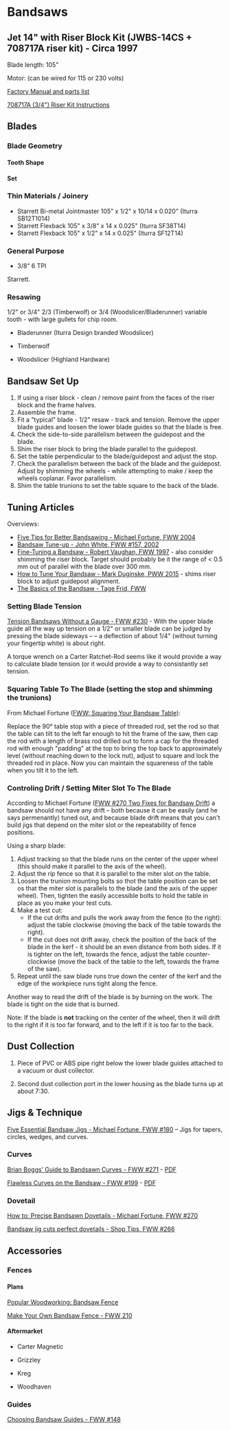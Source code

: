 # Bandsaws

## Jet 14" with Riser Block Kit (JWBS-14CS + 708717A riser kit) - Circa 1997

Blade length: 105"

Motor: (can be wired for 115 or 230 volts)

[Factory Manual and parts list](https://content.jettools.com/assets/manuals/708115K_man_EN.pdf)

[708717A (3/4") Riser Kit Instructions](http://content.jettools.com/assets/manuals/708717A_man_EN.pdf)

## Blades



### Blade Geometry

#### Tooth Shape

#### Set

### Thin Materials / Joinery

* Starrett Bi-metal Jointmaster 105" x 1/2" x 10/14 x 0.020" (Iturra SB12T1014)
* Starrett Flexback 105" x 3/8" x 14 x 0.025" (Iturra SF38T14)
* Starrett Flexback 105" x 1/2" x 14 x 0.025" (Iturra SF12T14)

### General Purpose

* 3/8" 6 TPI

Starrett.

### Resawing

1/2" or 3/4" 2/3 (Timberwolf) or 3/4 (Woodslicer/Bladerunner) variable tooth - with large gullets for chip room.

* Bladerunner (Iturra Design branded Woodslicer)

* Timberwolf

* Woodslicer (Highland Hardware)

## Bandsaw Set Up

1. If using a riser block - clean / remove paint from the faces of the riser block and the frame halves.
1. Assemble the frame.
1. Fit a "typical" blade - 1/2" resaw - track and tension. Remove the upper blade guides and loosen the lower blade guides so that the blade is free.
1. Check the side-to-side parallelism between the guidepost and the blade.
1. Shim the riser block to bring the blade parallel to the guidepost.
1. Set the table perpendicular to the blade/guidepost and adjust the stop.
1. Check the parallelism between the back of the blade and the guidepost. Adjust by shimming the wheels - while attempting to make / keep the wheels coplanar. Favor parallelism.
1. Shim the table trunions to set the table square to the back of the blade.

## Tuning Articles

Overviews:

* [Five Tips for Better Bandsawing - Michael Fortune, FWW 2004](http://www.ccwwa.org/NEWSITE/plans/BandsawTuneup1.pdf)
* [Bandsaw Tune-up - John White, FWW #157, 2002](http://www.ccwwa.org/NEWSITE/plans/BandsawTuneup2.pdf)
* [Fine-Tuning a Bandsaw - Robert Vaughan, FWW 1997](http://www.ccwwa.org/NEWSITE/plans/BandsawTuneup3.pdf) - also consider shimming the riser block. Target should probably be it the range of < 0.5 mm out of parallel with the blade over 300 mm.
* [How to Tune Your Bandsaw - Mark Duginske, PWW 2015](https://www.popularwoodworking.com/american-woodworker-blog/tune-bandsaw/) - shims riser block to adjust guidepost alignment.
* [The Basics of the Bandsaw - Tage Frid, FWW ](https://www.finewoodworking.com/membership/pdf/37169/011027082.pdf)

### Setting Blade Tension

[Tension Bandsaws Without a Gauge - FWW #230](https://www.finewoodworking.com/2012/10/25/tension-bandsaws-without-a-gauge) - With the upper blade guide all the way up tension on a 1/2" or smaller blade can be judged by pressing the blade sideways – – a deflection of about 1/4" (without turning your fingertip white) is about right.

A torque wrench on a Carter Ratchet-Rod seems like it would provide a way to calculate blade tension (or it would provide a way to consistantly set tension.

### Squaring Table To The Blade (setting the stop and shimming the trunions)

From Michael Fortune ([FWW: Squaring Your Bandsaw Table](https://www.finewoodworking.com/2011/05/24/squaring-your-bandsaw-table)):

Replace the 90° table stop with a piece of threaded rod, set the rod so that the table can tilt to the left far enough to hit the frame of the  saw, then cap the rod with a length of brass rod drilled out to form a cap for the threaded rod with enough "padding" at the top to bring the top back to approximately level (without reaching down to the lock nut), adjust to square and lock the threaded rod in place. Now you can maintain the squareness of the table when you tilt it to the left.

### Controling Drift / Setting Miter Slot To The Blade

According to Michael Fortune ([FWW #270 Two Fixes for Bandsaw Drift](https://www.finewoodworking.com/2018/07/16/two-fixes-for-bandsaw-drift)) a bandsaw should not have any drift – both because it can be easily (and he says permenantly) tuned out, and because blade drift means that you can't build jigs that depend on the miter slot or the repeatability of fence positions.

Using a sharp blade:

1. Adjust tracking so that the blade runs on the center of the upper wheel (this should make it parallel to the axis of the wheel).
1. Adjust the rip fence so that it is parallel to the miter slot on the table.
1. Loosen the trunion mounting bolts so thot the table position can be set os that the miter slot is parallels to the blade (and the axis of the upper wheel). Then, tighten the easily accessible bolts to hold the table in place as you make your test cuts.
1. Make a test cut:
   - If the cut drifts and pulls the work away from the fence (to the right): adjust the table clockwise (moving the back of the table towards the right).
   - If the cut does not drift away, check the position of the back of the blade in the kerf - it should be an even distance from both sides. If it is tighter on the left, towards the fence, adjust the table counter-clockwise (move the back of the table to the left, towards the frame of the saw).
1. Repeat until the saw blade runs true down the center of the kerf and the edge of the workpiece runs tight along the fence.

Another way to read the drift of the blade is by burning on the work. The blade is tight on the side that is burned.
   
Note: If the blade is **not** tracking on the center of the wheel, then it will drift to the right if it is too far forward, and to the left if it is too far to the back.

## Dust Collection

1. Piece of PVC or ABS pipe right below the lower blade guides attached to a vacuum or dust collector.

1. Second dust collection port in the lower housing as the blade turns up at about 7:30.

## Jigs & Technique

[Five Essential Bandsaw Jigs - Michael Fortune, FWW #180](https://www.finewoodworking.com/membership/pdf/8860/011180038.pdf) – Jigs for tapers, circles, wedges, and curves.

### Curves

[Brian Boggs’ Guide to Bandsawn Curves - FWW #271](https://www.finewoodworking.com/2018/09/26/brian-boggs-guide-to-bandsawn-curves) - [PDF](https://www.finewoodworking.com/membership/pdf/258725/011271026.pdf)

[Flawless Curves on the Bandsaw - FWW #199](https://www.finewoodworking.com/2008/06/04/flawless-curves-on-the-bandsaw) - [PDF](https://www.finewoodworking.com/membership/pdf/9404/011199034.pdf)

### Dovetail

[How to: Precise Bandsawn Dovetails - Michael Fortune, FWW #270](https://www.finewoodworking.com/2018/07/26/precise-bandsawn-dovetails)

[Bandsaw jig cuts perfect dovetails - Shop Tips, FWW #266](https://www.finewoodworking.com/2017/12/01/bandsaw-jig-cuts-perfect-dovetails)

## Accessories

### Fences

#### Plans

[Popular Woodworking: Bandsaw Fence](https://www.popularwoodworking.com/american-woodworker-blog/bandsaw-fence/)

[Make Your Own Bandsaw Fence - FWW 210](https://www.finewoodworking.com/membership/pdf/9533/011210054.pdf)

#### Aftermarket

* Carter Magnetic

* Grizzley

* Kreg

* Woodhaven

### Guides

[Choosing Bandsaw Guides - FWW #148](https://www.finewoodworking.com/membership/pdf/23252/011148036.pdf)

